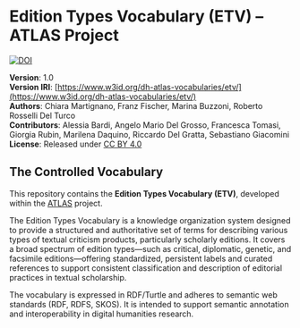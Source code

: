 # Edition Types Vocabulary (ETV) – ATLAS Project


[![DOI](https://zenodo.org/badge/DOI/10.5281/zenodo.16883994.svg)](https://doi.org/10.5281/zenodo.16883994)



**Version**: 1.0  
**Version IRI**: [https://www.w3id.org/dh-atlas-vocabularies/etv/](https://www.w3id.org/dh-atlas-vocabularies/etv/)  
**Authors**: Chiara Martignano, Franz Fischer, Marina Buzzoni, Roberto Rosselli Del Turco  
**Contributors**: Alessia Bardi, Angelo Mario Del Grosso, Francesca Tomasi, Giorgia Rubin, Marilena Daquino, Riccardo Del Gratta, Sebastiano Giacomini  
**License**: Released under [CC BY 4.0](https://creativecommons.org/licenses/by/4.0/)

## The Controlled Vocabulary

This repository contains the **Edition Types Vocabulary (ETV)**, developed within the [ATLAS](https://dh-atlas.github.io/) project.

The Edition Types Vocabulary is a knowledge organization system designed to provide a structured and authoritative set of terms for describing various types of textual criticism products, particularly scholarly editions. It covers a broad spectrum of edition types—such as critical, diplomatic, genetic, and facsimile editions—offering standardized, persistent labels and curated references to support consistent classification and description of editorial practices in textual scholarship.

The vocabulary is expressed in RDF/Turtle and adheres to semantic web standards (RDF, RDFS, SKOS). It is intended to support semantic annotation and interoperability in digital humanities research.
